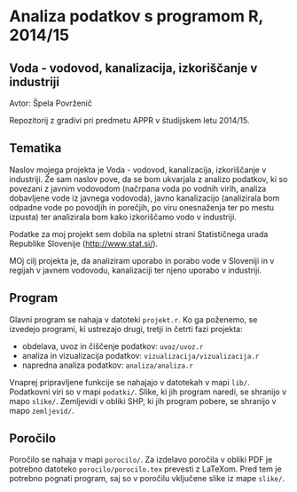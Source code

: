 # Analiza podatkov s programom R, 2014/15

## Voda - vodovod, kanalizacija, izkoriščanje v industriji

Avtor: Špela Povrženič

Repozitorij z gradivi pri predmetu APPR v študijskem letu 2014/15.

## Tematika

Naslov mojega projekta je Voda - vodovod, kanalizacija, izkoriščanje v industriji. Že sam naslov pove, da se bom ukvarjala z analizo podatkov, ki so povezani z javnim vodovodom (načrpana voda po vodnih virih, analiza dobavljene vode iz javnega vodovoda), javno kanalizacijo (analizirala bom odpadne vode po povodjih in porečjih, po viru onesnaženja ter po mestu izpusta) ter analizirala bom kako izkoriščamo vodo v industriji.

Podatke za moj projekt sem dobila na spletni strani Statističnega urada Republike Slovenije (http://www.stat.si/).

MOj cilj projekta je, da analiziram uporabo in porabo vode v Sloveniji in v regijah v  javnem vodovodu, kanalizaciji ter njeno uporabo v industriji. 

## Program

Glavni program se nahaja v datoteki `projekt.r`. Ko ga poženemo, se izvedejo
programi, ki ustrezajo drugi, tretji in četrti fazi projekta:

* obdelava, uvoz in čiščenje podatkov: `uvoz/uvoz.r`
* analiza in vizualizacija podatkov: `vizualizacija/vizualizacija.r`
* napredna analiza podatkov: `analiza/analiza.r`

Vnaprej pripravljene funkcije se nahajajo v datotekah v mapi `lib/`. Podatkovni
viri so v mapi `podatki/`. Slike, ki jih program naredi, se shranijo v mapo
`slike/`. Zemljevidi v obliki SHP, ki jih program pobere, se shranijo v mapo
`zemljevid/`.

## Poročilo

Poročilo se nahaja v mapi `porocilo/`. Za izdelavo poročila v obliki PDF je
potrebno datoteko `porocilo/porocilo.tex` prevesti z LaTeXom. Pred tem je
potrebno pognati program, saj so v poročilu vključene slike iz mape `slike/`.
